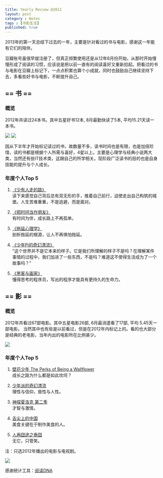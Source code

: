 ```yaml
---
title: Yearly Review @2012
layout: post
category : Notes
tags : [书影生活]
published: true
---
```


2013年的第一天总结下过去的一年，主要是针对看过的书与电影，感谢这一年能有它们的陪伴。

豆瓣账号虽很早就注册了，但真正频繁使用还是从12年6月份开始，从那时开始慢慢形成了阅读的习惯，应该说是把以前一直有的阅读喜好又重新拾起。把看过的书与电影在豆瓣上标记下，一点点积累也算个小成就，同时也鼓励自己继续坚持下去，多看些好书与电影，不断提升自己。

##  == 书 ==
### 概览
2012年共读过24本书。其中五星好书12本, 8月最勤快读了5本, 平均15.21天读一本书。

![](http://pic.yupoo.com/ljhero/Cx7fqHl9/HndTx.png)
![](http://pic.yupoo.com/ljhero/Cx7fr3g5/1451qH.png)

因从下半年才开始标记读过的书，故数量不多，读书时间也是有限，也是加倍珍惜，读的书都是根据个人所需与喜好，4星以上。主要是心理学与经典小说两大类，当然还有些IT技术类，这跟自己的所学相关。现阶段广泛读书的目的也是自身技能的提升与个人成长。

### 年度个人Top 5
1. [《少有人走的路》](http://book.douban.com/subject/1775691/)  
读下来感觉自己背后总有双无形的手，推着自己前行，迫使走出自己构筑的城堡。人生苦难重重，不是逃避，而是面对。

2. [《把时间当作朋友》](http://book.douban.com/subject/3609132/)  
有时间为伴，成长路上不再孤单。

3. [《拖延心理学》](http://book.douban.com/subject/3609132/)  
剖析拖延的根源，让人不再惧怕拖延。

4. [《少年Pi的奇幻漂流》](http://book.douban.com/subject/1221327/)  
"这个世界并不是它本来的样子。它是我们所理解的样子不是吗？在理解某件事情的过程中，我们加进了一些东西，不是吗？难道这不使得生活成为了一个故事吗？"

5. [《黑客与画家》](http://book.douban.com/subject/6021440/)  
懂得思考的程序员，写出的程序才能具有更持久的生命力。

##  == 影 ==
### 概览
2012年共看过67部电影。其中五星电影26部, 6月最消遣看了17部, 平均 5.45天一部电影。
当然其中也有些是以前看过，但是在2012年内标记上的。看的也大部分是经典的老电影，当年内出的电影所在比例甚少。

![](http://pic.yupoo.com/ljhero/CGw6klB9/FIkGS.png)

### 年度个人Top 5
1. [壁花少年 The Perks of Being a Wallflower](http://movie.douban.com/subject/4847665/)  
成长之路为什么都是如此坎坷？

2. [少年派的奇幻漂流](http://movie.douban.com/subject/1929463/)  
理性与信仰，兽性与人性。

3. [神探夏洛克 第二季](http://movie.douban.com/subject/6522269/)  
才智与激情。

4. [舌尖上的中国](http://movie.douban.com/subject/10606004/)  
美食关键在于制作美食的人。

5. [人再囧途之泰囧](http://movie.douban.com/subject/10574622/)  
无它，只管笑。

注：只选2012年播出的电影与电视剧。

![](http://pic.yupoo.com/ljhero/CGw6HPnj/DpA0b.png)

感谢统计工具：[阅读DNA](http://www.yuedudna.com/)
